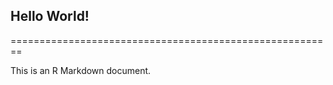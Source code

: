 ## Hello World!
========================================================

This is an R Markdown document.